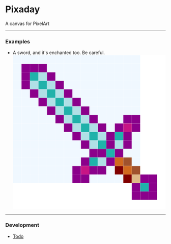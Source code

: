 # Pixaday  
A canvas for PixelArt

---

### Examples  

- A sword, and it's enchanted too. Be careful.  
![just a sword, but it's enchanted](/docs/images/sword.png)

---

### Development  

- [Todo](/todo.md)
